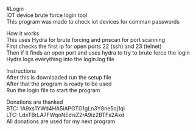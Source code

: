 #Login                           
IOT device brute force login tool          
This program was made to check iot devices for comman passwords

How it works    
This uses Hydra for brute forcing and pnscan for port scanning        
First checks the first ip for open ports 22 (ssh) and 23 (telnet)      
Then if it finds an open port and uses hydra to try to brute force the login        
Hydra logs everything into the login.log file         

Instructions         
After this is downloaded run the setup file        
After that the program is ready to be used       
Run the login file to start the program      

Donations are thanked          
BTC:  1A9xs1YWd4HA5iAPGTG1gLn3Y8ne5oj1qi                            
LTC:  LdxTBrLA7FWqoNEdisZ2rA9iz2BTFs2Axd           
All donations are used for my next program            
            
